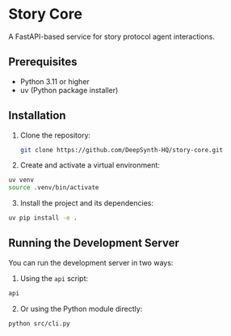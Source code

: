 # Story Core

A FastAPI-based service for story protocol agent interactions.

## Prerequisites

- Python 3.11 or higher
- uv (Python package installer)

## Installation

1. Clone the repository:
    
    ```bash
    git clone https://github.com/DeepSynth-HQ/story-core.git
    ```

2. Create and activate a virtual environment:
```bash
uv venv
source .venv/bin/activate
```

3. Install the project and its dependencies:
```bash
uv pip install -e .
```

## Running the Development Server
You can run the development server in two ways:

1. Using the `api` script:
```bash
api
```
2. Or using the Python module directly:
```bash
python src/cli.py
```

